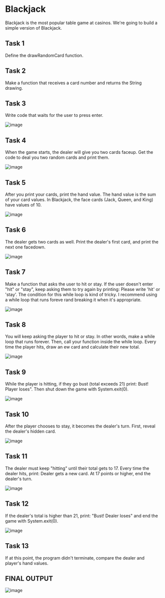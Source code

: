# Blackjack
Blackjack is the most popular table game at casinos. We're going to build a simple version of Blackjack.

## Task 1
Define the drawRandomCard function.

## Task 2
Make a function that receives a card number and returns the String drawing.

## Task 3
Write code that waits for the user to press enter.

![image](https://firebasestorage.googleapis.com/v0/b/learnthepart-75aed.appspot.com/o/images%2F27a6512b-c2ca-4541-919f-1bfb6ef57539?alt=media&token=1896e076-78ba-4813-9a3d-4247a1ba85b1)

## Task 4
When the game starts, the dealer will give you two cards faceup. Get the code to deal you two random cards and print them.

![image](https://firebasestorage.googleapis.com/v0/b/learnthepart-75aed.appspot.com/o/images%2F7b49ec9b-774c-43cc-8962-5788a71d5df9?alt=media&token=75ccec2e-370f-432b-874c-dad2148c8f3b)

## Task 5
After you print your cards, print the hand value. The hand value is the sum of your card values. In Blackjack, the face cards (Jack, Queen, and King) have values of 10.

![image](https://firebasestorage.googleapis.com/v0/b/learnthepart-75aed.appspot.com/o/images%2Ff2f3655b-bbe9-4d1b-9657-51dbbf4549e3?alt=media&token=4d6b8516-8860-4931-b0f0-6741b7eeed6d)

## Task 6
The dealer gets two cards as well. Print the dealer's first card, and print the next one facedown.

![image](https://firebasestorage.googleapis.com/v0/b/learnthepart-75aed.appspot.com/o/images%2F427749b6-4fd7-4cf3-824a-c72d6a28640c?alt=media&token=826ac8b9-47c9-42f5-9c31-f31312350f39)

## Task 7
Make a function that asks the user to hit or stay. If the user doesn't enter "hit" or "stay", keep asking them to try again by printing: Please write 'hit' or 'stay'. The condition for this while loop is kind of tricky. I recommend using a while loop that runs foreve rand breaking it when it's appropriate.

![image](https://firebasestorage.googleapis.com/v0/b/learnthepart-75aed.appspot.com/o/images%2F4def7840-d792-4366-b0e1-9617e3c33497?alt=media&token=2aa0f178-46dd-4c36-91a6-59cd54f8d224)

## Task 8
You will keep asking the player to hit or stay. In other words, make a while loop that runs forever. Then, call your function inside the while loop. Every time the player hits, draw an ew card and calculate their new total.

![image](https://firebasestorage.googleapis.com/v0/b/learnthepart-75aed.appspot.com/o/images%2F2a057fac-7aae-4507-8fc6-3be0a7315ff9?alt=media&token=88113175-aaa0-4508-8f26-66725eeabbac)

## Task 9
While the player is hitting, if they go bust (total exceeds 21) print: Bust! Player loses". Then shut down the game with System.exit(0).

![image](https://firebasestorage.googleapis.com/v0/b/learnthepart-75aed.appspot.com/o/images%2F997ca750-bd0a-45e5-b490-3fbb34fedad3?alt=media&token=b0bf8ad9-9788-4c53-a179-dd1a6bbb307a)

## Task 10
After the player chooses to stay, it becomes the dealer's turn. First, reveal the dealer's hidden card.

![image](https://firebasestorage.googleapis.com/v0/b/learnthepart-75aed.appspot.com/o/images%2F0b530327-85a8-4898-bf05-b32db51b8f4c?alt=media&token=6545478f-ff33-481b-aed5-70691677a117)

## Task 11
The dealer must keep "hitting" until their total gets to 17. Every time the dealer hits, print: Dealer gets a new card. At 17 points or higher, end the dealer's turn.

![image](https://firebasestorage.googleapis.com/v0/b/learnthepart-75aed.appspot.com/o/images%2F240e9da8-ade9-416f-bfab-4e410b80e0b6?alt=media&token=0387b555-cbe2-4468-9a56-5e457cac50c9)

## Task 12
If the dealer's total is higher than 21, print: "Bust! Dealer loses" and end the game with System.exit(0).

![image](https://firebasestorage.googleapis.com/v0/b/learnthepart-75aed.appspot.com/o/images%2F9fa97e5c-0c34-453c-9e57-636e75b1d6a1?alt=media&token=ce799ff8-8c20-4d98-93e2-b0aab4798f72)

## Task 13
If at this point, the program didn't terminate, compare the dealer and player's hand values. 

## FINAL OUTPUT

![image](https://firebasestorage.googleapis.com/v0/b/learnthepart-75aed.appspot.com/o/images%2F3f3d6c9e-c7b2-48dc-97e7-2a895ff6b654?alt=media&token=4af2bff2-880b-4184-bfca-1928f4adf473)

